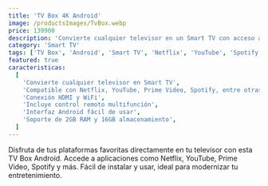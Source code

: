 ```yaml
---
title: 'TV Box 4K Android'
image: /productsImages/TvBox.webp
price: 139900
description: 'Convierte cualquier televisor en un Smart TV con acceso a tus apps favoritas.'
category: 'Smart TV'
tags: ['TV Box', 'Android', 'Smart TV', 'Netflix', 'YouTube', 'Spotify', 'Prime Video', 'Bluetooth']
featured: true
caracteristicas:
  [
    'Convierte cualquier televisor en Smart TV',
    'Compatible con Netflix, YouTube, Prime Video, Spotify, entre otras apps',
    'Conexión HDMI y WiFi',
    'Incluye control remoto multifunción',
    'Interfaz Android fácil de usar',
    'Soporte de 2GB RAM y 16GB almacenamiento',
  ]
---
```


Disfruta de tus plataformas favoritas directamente en tu televisor con esta TV Box Android. Accede a aplicaciones como Netflix, YouTube, Prime Video, Spotify y más. Fácil de instalar y usar, ideal para modernizar tu entretenimiento.
